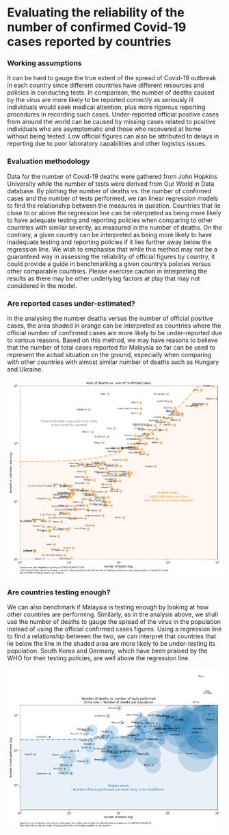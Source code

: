 # Evaluating the reliability of the number of confirmed Covid-19 cases reported by countries

### Working assumptions
It can be hard to gauge the true extent of the spread of Covid-19 outbreak in each country since different countries have different resources and policies in conducting tests. In comparison, the number of deaths caused by the virus are more likely to be reported correctly as seriously ill individuals would seek medical attention, plus more rigorous reporting procedures in recording such cases.
Under-reported official positive cases from around the world can be caused by missing cases related to positive individuals who are asymptomatic and those who recovered at home without being tested. Low official figures can also be attributed to delays in reporting due to poor laboratory capabilities and other logistics issues.

### Evaluation methodology
Data for the number of Covid-19 deaths were gathered from John Hopkins University while the number of tests were derived from Our World in Data database.
By plotting the number of deaths vs. the number of confirmed cases and the number of tests performed, we ran linear regression models to find the relationship between the measures in question. Countries that lie close to or above the regression line can be interpreted as being more likely to have adequate testing and reporting policies when comparing to other countries with similar severity, as measured in the number of deaths. On the contrary, a given country can be interpreted as being more likely to have inadequate testing and reporting policies if it lies further away below the regression line.
We wish to emphasise that while this method may not be a guaranteed way in assessing the reliability of official figures by country, it could provide a guide in benchmarking a given country’s policies versus other comparable countries. Please exercise caution in interpreting the results as there may be other underlying factors at play that may not considered in the model.

### Are reported cases under-estimated?
In the analysing the number deaths versus the number of official positive cases, the area shaded in orange can be interpreted as countries where the official number of confirmed cases are more likely to be under-reported due to various reasons. Based on this method, we may have reasons to believe that the number of total cases reported for Malaysia so far can be used to represent the actual situation on the ground, especially when comparing with other countries with almost similar number of deaths such as Hungary and Ukraine.
<p>
<img src="https://github.com/khairulomar/Covid-19/blob/master/img/death_vs_confirmed.png">

### Are countries testing enough?
We can also benchmark if Malaysia is testing enough by looking at how other countries are performing. Similarly, as in the analysis above, we shall use the number of deaths to gauge the spread of the virus in the population instead of using the official confirmed cases figures. Using a regression line to find a relationship between the two, we can interpret that countries that lie below the line in the shaded area are more likely to be under-testing its population. South Korea and Germany, which have been praised by the WHO for their testing policies, are well above the regression line.
<p>
<img src="https://github.com/khairulomar/Covid-19/blob/master/img/test_vs_deaths.png">
